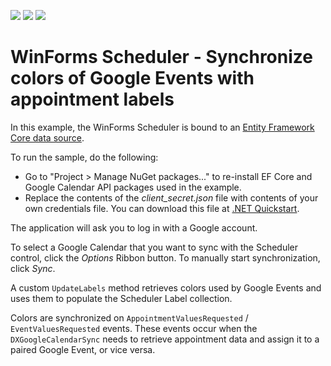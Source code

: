 <!-- default badges list -->
![](https://img.shields.io/endpoint?url=https://codecentral.devexpress.com/api/v1/VersionRange/152613217/18.2.2%2B)
[![](https://img.shields.io/badge/Open_in_DevExpress_Support_Center-FF7200?style=flat-square&logo=DevExpress&logoColor=white)](https://supportcenter.devexpress.com/ticket/details/T830507)
[![](https://img.shields.io/badge/📖_How_to_use_DevExpress_Examples-e9f6fc?style=flat-square)](https://docs.devexpress.com/GeneralInformation/403183)
<!-- default badges end -->
# WinForms Scheduler - Synchronize colors of Google Events with appointment labels

In this example, the WinForms Scheduler is bound to an [Entity Framework Core data source](https://documentation.devexpress.com/WindowsForms/118049/Common-Features/Data-Binding/Binding-to-Entity-Framework-Core).

To run the sample, do the following:

* Go to "Project > Manage NuGet packages..." to re-install EF Core and Google Calendar API packages used in the example.
* Replace the contents of the *client_secret.json* file with contents of your own credentials file. You can download this file at [.NET Quickstart](https://developers.google.com/calendar/quickstart/dotnet).

The application will ask you to log in with a Google account.

To select a Google Calendar that you want to sync with the Scheduler control, click the *Options* Ribbon button. To manually start synchronization, click *Sync*.

A custom `UpdateLabels` method retrieves colors used by Google Events and uses them to populate the Scheduler Label collection.

Colors are synchronized on `AppointmentValuesRequested` / `EventValuesRequested` events. These events occur when the `DXGoogleCalendarSync` needs to retrieve appointment data and assign it to a paired Google Event, or vice versa.
